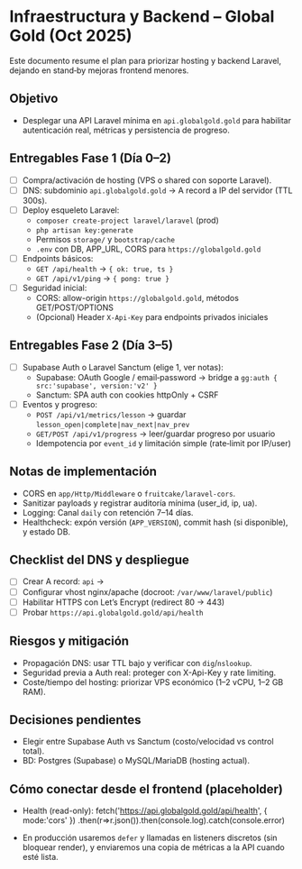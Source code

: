 # Infraestructura y Backend – Global Gold (Oct 2025)

Este documento resume el plan para priorizar hosting y backend Laravel, dejando en stand‑by mejoras frontend menores.

## Objetivo
- Desplegar una API Laravel mínima en `api.globalgold.gold` para habilitar autenticación real, métricas y persistencia de progreso.

## Entregables Fase 1 (Día 0–2)
- [ ] Compra/activación de hosting (VPS o shared con soporte Laravel).
- [ ] DNS: subdominio `api.globalgold.gold` → A record a IP del servidor (TTL 300s).
- [ ] Deploy esqueleto Laravel:
  - `composer create-project laravel/laravel` (prod)
  - `php artisan key:generate`
  - Permisos `storage/` y `bootstrap/cache`
  - `.env` con DB, APP_URL, CORS para `https://globalgold.gold`
- [ ] Endpoints básicos:
  - `GET /api/health` → `{ ok: true, ts }`
  - `GET /api/v1/ping` → `{ pong: true }`
- [ ] Seguridad inicial:
  - CORS: allow-origin `https://globalgold.gold`, métodos GET/POST/OPTIONS
  - (Opcional) Header `X-Api-Key` para endpoints privados iniciales

## Entregables Fase 2 (Día 3–5)
- [ ] Supabase Auth o Laravel Sanctum (elige 1, ver notas):
  - Supabase: OAuth Google / email‑password → bridge a `gg:auth { src:'supabase', version:'v2' }`
  - Sanctum: SPA auth con cookies httpOnly + CSRF
- [ ] Eventos y progreso:
  - `POST /api/v1/metrics/lesson` → guardar `lesson_open|complete|nav_next|nav_prev`
  - `GET/POST /api/v1/progress` → leer/guardar progreso por usuario
  - Idempotencia por `event_id` y limitación simple (rate‑limit por IP/user)

## Notas de implementación
- CORS en `app/Http/Middleware` o `fruitcake/laravel-cors`.
- Sanitizar payloads y registrar auditoría mínima (user_id, ip, ua).
- Logging: Canal `daily` con retención 7–14 días.
- Healthcheck: expón versión (`APP_VERSION`), commit hash (si disponible), y estado DB.

## Checklist del DNS y despliegue
- [ ] Crear A record: `api` → <IP>
- [ ] Configurar vhost nginx/apache (docroot: `/var/www/laravel/public`)
- [ ] Habilitar HTTPS con Let’s Encrypt (redirect 80 → 443)
- [ ] Probar `https://api.globalgold.gold/api/health`

## Riesgos y mitigación
- Propagación DNS: usar TTL bajo y verificar con `dig`/`nslookup`.
- Seguridad previa a Auth real: proteger con X-Api-Key y rate limiting.
- Coste/tiempo del hosting: priorizar VPS económico (1–2 vCPU, 1–2 GB RAM).

## Decisiones pendientes
- Elegir entre Supabase Auth vs Sanctum (costo/velocidad vs control total).
- BD: Postgres (Supabase) o MySQL/MariaDB (hosting actual).

## Cómo conectar desde el frontend (placeholder)
- Health (read-only):
  fetch('https://api.globalgold.gold/api/health', { mode:'cors' })
    .then(r=>r.json()).then(console.log).catch(console.error)

- En producción usaremos `defer` y llamadas en listeners discretos (sin bloquear render), y enviaremos una copia de métricas a la API cuando esté lista.
